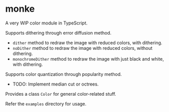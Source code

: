 # monke

A very WIP color module in TypeScript.

Supports dithering through error diffusion method.
- `dither` method to redraw the image with reduced colors, with dithering.
- `noDither` method to redraw the image with reduced colors, without dithering.
- `monochromeDither` method to redraw the image with just black and white, with dithering.

Supports color quantization through popularity method.
- TODO: Implement median cut or octrees.

Provides a class `Color` for general color-related stuff.

Refer the `examples` directory for usage.